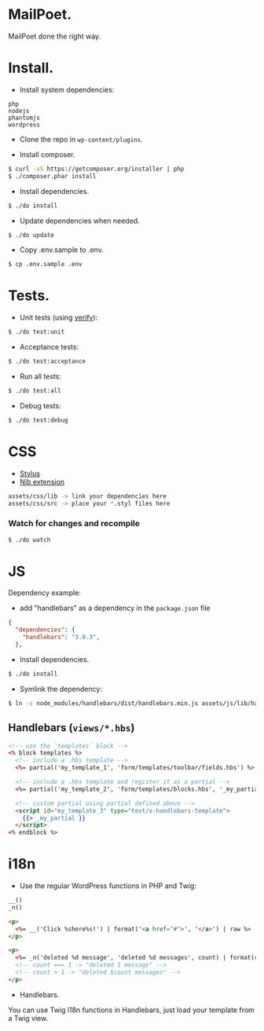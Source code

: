 # MailPoet.

MailPoet done the right way.

# Install.

- Install system dependencies:
```
php
nodejs
phantomjs
wordpress
```

- Clone the repo in `wp-content/plugins`.

- Install composer.
```sh
$ curl -sS https://getcomposer.org/installer | php
$ ./composer.phar install
```

- Install dependencies.
```sh
$ ./do install
```

- Update dependencies when needed.
```sh
$ ./do update
```

- Copy .env.sample to .env.
```sh
$ cp .env.sample .env
```

# Tests.

- Unit tests (using [verify](https://github.com/Codeception/Verify)):
```sh
$ ./do test:unit
```

- Acceptance tests:
```sh
$ ./do test:acceptance
```

- Run all tests:
```sh
$ ./do test:all
```

- Debug tests:
```sh
$ ./do test:debug
```

# CSS
- [Stylus](https://learnboost.github.io/stylus/)
- [Nib extension](http://tj.github.io/nib/)

```sh
assets/css/lib -> link your dependencies here
assets/css/src -> place your *.styl files here
```

### Watch for changes and recompile
```sh
$ ./do watch
```

# JS

Dependency example:

- add "handlebars" as a dependency in the `package.json` file
```json
{
  "dependencies": {
    "handlebars": "3.0.3",
  },
```

- Install dependencies.
```sh
$ ./do install
```

- Symlink the dependency:
```sh
$ ln -s node_modules/handlebars/dist/handlebars.min.js assets/js/lib/handlebars.min.js
```

## Handlebars (`views/*.hbs`)

```html
<!-- use the `templates` block -->
<% block templates %>
  <!-- include a .hbs template -->
  <%= partial('my_template_1', 'form/templates/toolbar/fields.hbs') %>

  <!-- include a .hbs template and register it as a partial -->
  <%= partial('my_template_2', 'form/templates/blocks.hbs', '_my_partial') %>

  <!-- custom partial using partial defined above -->
  <script id="my_template_3" type="text/x-handlebars-template">
    {{> _my_partial }}
  </script>
<% endblock %>
```

# i18n
- Use the regular WordPress functions in PHP and Twig:

```php
__()
_n()
```

```html
<p>
  <%= __('Click %shere%s!') | format('<a href="#">', '</a>') | raw %>
</p>
```

```html
<p>
  <%= _n('deleted %d message', 'deleted %d messages', count) | format(count) %>
  <!-- count === 1 -> "deleted 1 message" -->
  <!-- count > 1 -> "deleted $count messages" -->
</p>
```

- Handlebars.

You can use Twig i18n functions in Handlebars, just load your template from a Twig view.

